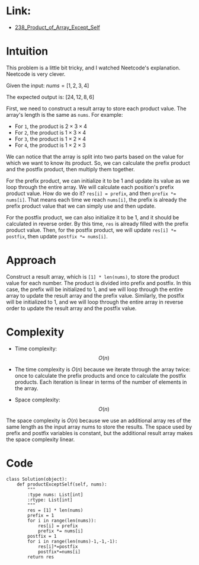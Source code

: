 # Link:
- [238_Product_of_Array_Except_Self](https://leetcode.com/problems/product-of-array-except-self/description/)

# Intuition

This problem is a little bit tricky, and I watched Neetcode's explanation. Neetcode is very clever.

Given the input: $nums = [1,2,3,4]$

The expected output is: $[24,12,8,6]$

First, we need to construct a result array to store each product value. The array's length is the same as `nums`. For example:
- For `1`, the product is $2 \times 3 \times 4$
- For `2`, the product is $1 \times 3 \times 4$
- For `3`, the product is $1 \times 2 \times 4$
- For `4`, the product is $1 \times 2 \times 3$

We can notice that the array is split into two parts based on the value for which we want to know its product. So, we can calculate the prefix product and the postfix product, then multiply them together.

For the prefix product, we can initialize it to be 1 and update its value as we loop through the entire array. We will calculate each position's prefix product value. How do we do it? `res[i] = prefix`, and then `prefix *= nums[i]`. That means each time we reach `nums[i]`, the prefix is already the prefix product value that we can simply use and then update.

For the postfix product, we can also initialize it to be 1, and it should be calculated in reverse order. By this time, `res` is already filled with the prefix product value. Then, for the postfix product, we will update `res[i] *= postfix`, then update `postfix *= nums[i]`.

# Approach

Construct a result array, which is `[1] * len(nums)`, to store the product value for each number. The product is divided into prefix and postfix. In this case, the prefix will be initialized to 1, and we will loop through the entire array to update the result array and the prefix value. Similarly, the postfix will be initialized to 1, and we will loop through the entire array in reverse order to update the result array and the postfix value.


# Complexity
- Time complexity:
$$O(n)$$

- The time complexity is $O(n)$ because we iterate through the array twice: once to calculate the prefix products and once to calculate the postfix products. Each iteration is linear in terms of the number of elements in the array.

- Space complexity:
$$O(n)$$

The space complexity is $O(n)$ because we use an additional array res of the same length as the input array nums to store the results. The space used by prefix and postfix variables is constant, but the additional result array makes the space complexity linear.

# Code
```
class Solution(object):
    def productExceptSelf(self, nums):
        """
        :type nums: List[int]
        :rtype: List[int]
        """
        res = [1] * len(nums)
        prefix = 1
        for i in range(len(nums)):
            res[i] = prefix
            prefix *= nums[i]
        postfix = 1
        for i in range(len(nums)-1,-1,-1):
            res[i]*=postfix  
            postfix*=nums[i]
        return res
```
